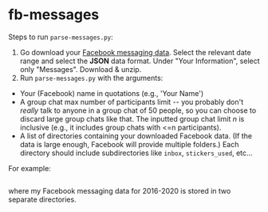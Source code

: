 # fb-messages

Steps to run `parse-messages.py`:
1. Go download your [Facebook messaging data](http://facebook.com/dyi). Select the relevant date range and select the **JSON** data format. Under "Your Information", select only "Messages". Download & unzip.
2. Run `parse-messages.py` with the arguments:
  - Your (Facebook) name in quotations (e.g., 'Your Name')
  - A group chat max number of participants limit -- you probably don't *really* talk to anyone in a group chat of 50 people, so you can choose to discard large group chats like that. The inputted group chat limit *n* is inclusive (e.g., it includes group chats with <=n participants).
  - A list of directories containing your downloaded Facebook data. (If the data is large enough, Facebook will provide multiple folders.) Each directory should include subdirectories like `inbox`, `stickers_used`, etc...
  
  For example:
  ```python parse-messages.py 'Weizhen Sheng' 6 messages_2016-2020-1 messages_2016-2020-2
  ```
  
  where my Facebook messaging data for 2016-2020 is stored in two separate directories.
